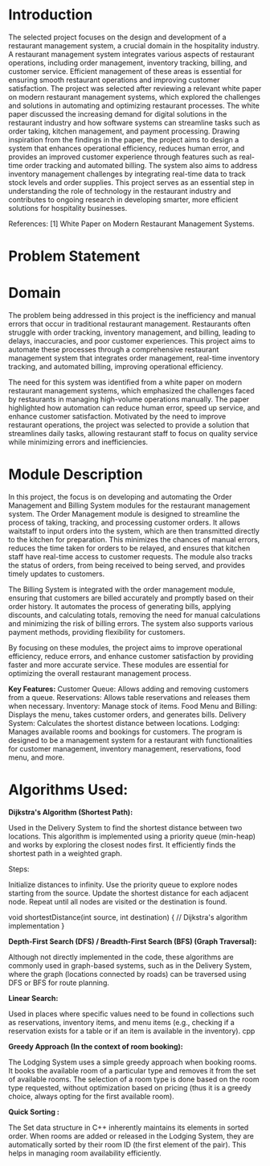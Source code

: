  # **Introduction**
 
The selected project focuses on the design and development of a restaurant management system, a crucial domain in the hospitality industry. A restaurant management system integrates various aspects of restaurant operations, including order management, inventory tracking, billing, and customer service. Efficient management of these areas is essential for ensuring smooth restaurant operations and improving customer satisfaction.
The project was selected after reviewing a relevant white paper on modern restaurant management systems, which explored the challenges and solutions in automating and optimizing restaurant processes. The white paper discussed the increasing demand for digital solutions in the restaurant industry and how software systems can streamline tasks such as order taking, kitchen management, and payment processing. Drawing inspiration from the findings in the paper, the project aims to design a system that enhances operational efficiency, reduces human error, and provides an improved customer experience through features such as real-time order tracking and automated billing. The system also aims to address inventory management challenges by integrating real-time data to track stock levels and order supplies. This project serves as an essential step in understanding the role of technology in the restaurant industry and contributes to ongoing research in developing smarter, more efficient solutions for hospitality businesses.

References: [1] White Paper on Modern Restaurant Management Systems.

#  **Problem Statement**

# Domain
The problem being addressed in this project is the inefficiency and manual errors that occur in traditional restaurant management. Restaurants often struggle with order tracking, inventory management, and billing, leading to delays, inaccuracies, and poor customer experiences. This project aims to automate these processes through a comprehensive restaurant management system that integrates order management, real-time inventory tracking, and automated billing, improving operational efficiency.

The need for this system was identified from a white paper on modern restaurant management systems, which emphasized the challenges faced by restaurants in managing high-volume operations manually. The paper highlighted how automation can reduce human error, speed up service, and enhance customer satisfaction. Motivated by the need to improve restaurant operations, the project was selected to provide a solution that streamlines daily tasks, allowing restaurant staff to focus on quality service while minimizing errors and inefficiencies.


# Module Description
In this project, the focus is on developing and automating the Order Management and Billing System modules for the restaurant management system.
The Order Management module is designed to streamline the process of taking, tracking, and processing customer orders. It allows waitstaff to input orders into the system, which are then transmitted directly to the kitchen for preparation. This minimizes the chances of manual errors, reduces the time taken for orders to be relayed, and ensures that kitchen staff have real-time access to customer requests. The module also tracks the status of orders, from being received to being served, and provides timely updates to customers.

The Billing System is integrated with the order management module, ensuring that customers are billed accurately and promptly based on their order history. It automates the process of generating bills, applying discounts, and calculating totals, removing the need for manual calculations and minimizing the risk of billing errors. The system also supports various payment methods, providing flexibility for customers.

By focusing on these modules, the project aims to improve operational efficiency, reduce errors, and enhance customer satisfaction by providing faster and more accurate service. These modules are essential for optimizing the overall restaurant management process.


**Key Features:**
Customer Queue: Allows adding and removing customers from a queue.
Reservations: Allows table reservations and releases them when necessary.
Inventory: Manage stock of items.
Food Menu and Billing: Displays the menu, takes customer orders, and generates bills.
Delivery System: Calculates the shortest distance between locations.
Lodging: Manages available rooms and bookings for customers.
The program is designed to be a management system for a restaurant with functionalities for customer management, inventory management, reservations, food menu, and more.

# **Algorithms Used:**
**Dijkstra's Algorithm (Shortest Path):**

Used in the Delivery System to find the shortest distance between two locations. This algorithm is implemented using a priority queue (min-heap) and works by exploring the closest nodes first. It efficiently finds the shortest path in a weighted graph.

Steps:

Initialize distances to infinity.
Use the priority queue to explore nodes starting from the source.
Update the shortest distance for each adjacent node.
Repeat until all nodes are visited or the destination is found.

void shortestDistance(int source, int destination)
{
    // Dijkstra's algorithm implementation
}

**Depth-First Search (DFS) / Breadth-First Search (BFS) (Graph Traversal):**

Although not directly implemented in the code, these algorithms are commonly used in graph-based systems, such as in the Delivery System, where the graph (locations connected by roads) can be traversed using DFS or BFS for route planning.

**Linear Search:**

Used in places where specific values need to be found in collections such as reservations, inventory items, and menu items (e.g., checking if a reservation exists for a table or if an item is available in the inventory).
cpp

**Greedy Approach (In the context of room booking):**

The Lodging System uses a simple greedy approach when booking rooms. It books the available room of a particular type and removes it from the set of available rooms.
The selection of a room type is done based on the room type requested, without optimization based on pricing (thus it is a greedy choice, always opting for the first available room).

**Quick Sorting :**

The Set data structure in C++ inherently maintains its elements in sorted order. When rooms are added or released in the Lodging System, they are automatically sorted by their room ID (the first element of the pair). This helps in managing room availability efficiently.
